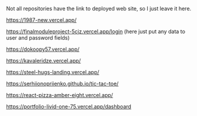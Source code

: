 Not all repositories have the link to deployed web site, so I just leave it here.

https://1987-new.vercel.app/

https://finalmoduleproject-5cjz.vercel.app/login (here just put any data to user and password fields)

https://dokoopy57.vercel.app/

https://kavaleridze.vercel.app/

https://steel-hugs-landing.vercel.app/

https://serhiionopriienko.github.io/tic-tac-toe/

https://react-pizza-amber-eight.vercel.app/

https://portfolio-livid-one-75.vercel.app/dashboard
